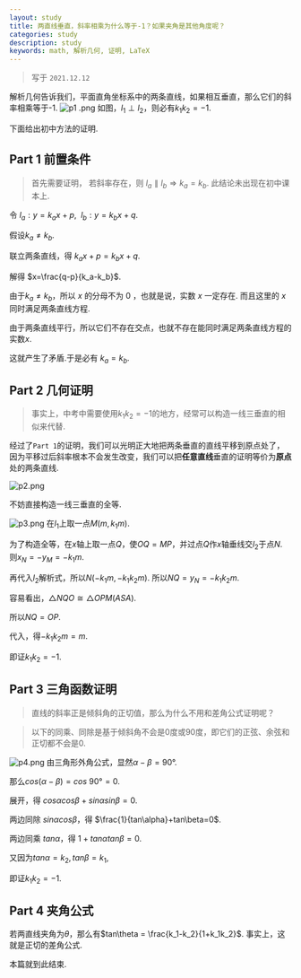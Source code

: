 ```yaml
---
layout: study
title: 两直线垂直，斜率相乘为什么等于-1？如果夹角是其他角度呢？
categories: study
description: study
keywords: math, 解析几何, 证明, LaTeX
---
```


>写于 `2021.12.12`

解析几何告诉我们，平面直角坐标系中的两条直线，如果相互垂直，那么它们的斜率相乘等于-1.
![p1
.png](https://s2.loli.net/2021/12/12/9oSOxLhM2g3ur8v.png)
如图，$l_1\perp l_2$，则必有$k_1k_2=-1$.


下面给出初中方法的证明.

## Part 1 前置条件

>首先需要证明， 若斜率存在，则 $l_a\parallel l_b \Rightarrow k_a=k_b$. 此结论未出现在初中课本上.

令 $l_a:y=k_ax+p ,\ \ l_b:y=k_bx+q$.


假设$k_a \ne k_b$.

联立两条直线，得 $k_ax+p=k_bx+q$.

解得 $x=\frac{q-p}{k_a-k_b}$. 

由于$k_a\ne k_b$，所以 $x$ 的分母不为 $0$ ，也就是说，实数 $x$ 一定存在. 而且这里的 $x$ 同时满足两条直线方程.

由于两条直线平行，所以它们不存在交点，也就不存在能同时满足两条直线方程的实数$x$.

这就产生了矛盾.于是必有 $k_a=k_b$.

## Part 2 几何证明

>事实上，中考中需要使用$k_1k_2=-1$的地方，经常可以构造一线三垂直的相似来代替.

经过了`Part 1`的证明，我们可以光明正大地把两条垂直的直线平移到原点处了，因为平移过后斜率根本不会发生改变，我们可以把**任意直线**垂直的证明等价为**原点**处的两条直线.

![p2.png](https://s2.loli.net/2021/12/12/4EpGoUarV85YKlQ.png)

不妨直接构造一线三垂直的全等.

![p3.png](https://s2.loli.net/2021/12/12/NCgsr9KQPAHWVID.png)
在$l_1$上取一点$M(m,k_1m)$.

为了构造全等，在$x$轴上取一点$Q$，使$OQ=MP$，并过点$Q$作$x$轴垂线交$l_2$于点$N$. 则$x_N=-y_M=-k_1m$.

再代入$l_2$解析式，所以$N(-k_1m,-k_1k_2m)$. 所以$NQ=y_N=-k_1k_2m$.

容易看出，$△NQO\cong△OPM(ASA)$.

所以$NQ=OP$.

代入，得$-k_1k_2m=m$.

即证$k_1k_2=-1$.

## Part 3 三角函数证明
>直线的斜率正是倾斜角的正切值，那么为什么不用和差角公式证明呢？

>以下的同乘、同除是基于倾斜角不会是0度或90度，即它们的正弦、余弦和正切都不会是0.

![p4.png](https://s2.loli.net/2021/12/12/95pFyEzkPvqaDGx.png)
由三角形外角公式，显然$\alpha-\beta=90°$.

那么$cos(\alpha-\beta)=cos \ 90°=0$.

展开，得 $cos\alpha cos\beta +sin\alpha sin\beta = 0$.

两边同除 $sin\alpha cos\beta$，得 $\frac{1}{tan\alpha}+tan\beta=0$.

两边同乘 $tan\alpha$，得 $1+tan\alpha tan\beta=0$.

又因为$tan\alpha =k_2, tan\beta = k_1$,

即证$k_1k_2=-1$.

## Part 4 夹角公式
若两直线夹角为$\theta$，那么有$tan\theta = \frac{k_1-k_2}{1+k_1k_2}$. 事实上，这就是正切的差角公式.


本篇就到此结束.